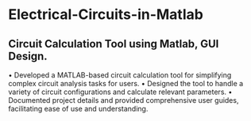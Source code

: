 # Electrical-Circuits-in-Matlab

## Circuit Calculation Tool using Matlab, GUI Design.
• Developed a MATLAB-based circuit calculation tool for simplifying complex circuit analysis tasks for users.
• Designed the tool to handle a variety of circuit configurations and calculate relevant parameters.
• Documented project details and provided comprehensive user guides, facilitating ease of use and understanding.
